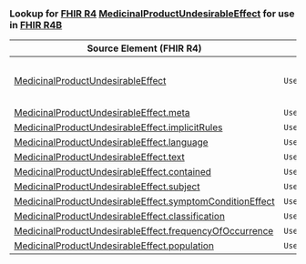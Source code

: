 ### Lookup for [FHIR R4](https://hl7.org/fhir/R4/) [MedicinalProductUndesirableEffect](https://hl7.org/fhir/R4/MedicinalProductUndesirableEffect.html) for use in [FHIR R4B](https://hl7.org/fhir/R4B/)

| Source Element (FHIR R4) | Usage | Target |
| -------------- | ----- | ------ |
| [MedicinalProductUndesirableEffect](https://hl7.org/fhir/R4/MedicinalProductUndesirableEffect.html#resource) | `UseExtension` | [http://hl7.org/fhir/4.0/StructureDefinition/extension-MedicinalProductUndesirableEffect](StructureDefinition-ext-R4-MedicinalProductUndesirableEffect.html) |
| [MedicinalProductUndesirableEffect.meta](https://hl7.org/fhir/R4/MedicinalProductUndesirableEffect.html#resource) | `UseBasicElement` | [Resource.meta](https://hl7.org/fhir/R4B/Resource.html#resource) |
| [MedicinalProductUndesirableEffect.implicitRules](https://hl7.org/fhir/R4/MedicinalProductUndesirableEffect.html#resource) | `UseBasicElement` | [Resource.implicitRules](https://hl7.org/fhir/R4B/Resource.html#resource) |
| [MedicinalProductUndesirableEffect.language](https://hl7.org/fhir/R4/MedicinalProductUndesirableEffect.html#resource) | `UseBasicElement` | [Resource.language](https://hl7.org/fhir/R4B/Resource.html#resource) |
| [MedicinalProductUndesirableEffect.text](https://hl7.org/fhir/R4/MedicinalProductUndesirableEffect.html#resource) | `UseBasicElement` | [DomainResource.text](https://hl7.org/fhir/R4B/DomainResource.html#resource) |
| [MedicinalProductUndesirableEffect.contained](https://hl7.org/fhir/R4/MedicinalProductUndesirableEffect.html#resource) | `UseBasicElement` | [DomainResource.contained](https://hl7.org/fhir/R4B/DomainResource.html#resource) |
| [MedicinalProductUndesirableEffect.subject](https://hl7.org/fhir/R4/MedicinalProductUndesirableEffect.html#resource) | `UseBasicElement` | [Basic.subject](https://hl7.org/fhir/R4B/Basic.html#resource) |
| [MedicinalProductUndesirableEffect.symptomConditionEffect](https://hl7.org/fhir/R4/MedicinalProductUndesirableEffect.html#resource) | `UseExtensionFromAncestor` | - |
| [MedicinalProductUndesirableEffect.classification](https://hl7.org/fhir/R4/MedicinalProductUndesirableEffect.html#resource) | `UseExtensionFromAncestor` | - |
| [MedicinalProductUndesirableEffect.frequencyOfOccurrence](https://hl7.org/fhir/R4/MedicinalProductUndesirableEffect.html#resource) | `UseExtensionFromAncestor` | - |
| [MedicinalProductUndesirableEffect.population](https://hl7.org/fhir/R4/MedicinalProductUndesirableEffect.html#resource) | `UseExtensionFromAncestor` | - |
